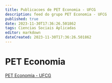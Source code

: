 ```yaml
---
title: Publicacoes de PET Economia - UFCG
description: feed do grupo PET Economia - UFCG
published: true
date: 2023-11-30T17:36:26.501862
tags: Ciencias Sociais Aplicadas
editor: markdown
dateCreated: 2023-11-30T17:36:26.501862
---
```


# PET Economia
[PET Economia - UFCG](/grupo/138PETEconomiaUFCG.md)